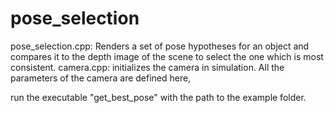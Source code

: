 # pose_selection

pose_selection.cpp: Renders a set of pose hypotheses for an object and compares it to the depth image of the scene to select the one which is most consistent.
camera.cpp: initializes the camera in simulation. All the parameters of the camera are defined here,

run the executable "get_best_pose" with the path to the example folder.